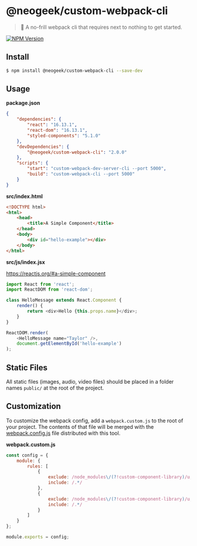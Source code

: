 # @neogeek/custom-webpack-cli

> 🎒 A no-frill webpack cli that requires next to nothing to get started.

[![NPM Version](http://img.shields.io/npm/v/@neogeek/custom-webpack-cli.svg?style=flat)](https://www.npmjs.org/package/@neogeek/custom-webpack-cli)

## Install

```bash
$ npm install @neogeek/custom-webpack-cli --save-dev
```

## Usage

**package.json**

```json
{
    "dependencies": {
        "react": "16.13.1",
        "react-dom": "16.13.1",
        "styled-components": "5.1.0"
    },
    "devDependencies": {
        "@neogeek/custom-webpack-cli": "2.0.0"
    },
    "scripts": {
        "start": "custom-webpack-dev-server-cli --port 5000",
        "build": "custom-webpack-cli --port 5000"
    }
}
```

**src/index.html**

```html
<!DOCTYPE html>
<html>
    <head>
        <title>A Simple Component</title>
    </head>
    <body>
        <div id="hello-example"></div>
    </body>
</html>
```

**src/js/index.jsx**

<https://reactjs.org/#a-simple-component>

```javascript
import React from 'react';
import ReactDOM from 'react-dom';

class HelloMessage extends React.Component {
    render() {
        return <div>Hello {this.props.name}</div>;
    }
}

ReactDOM.render(
    <HelloMessage name="Taylor" />,
    document.getElementById('hello-example')
);
```

## Static Files

All static files (images, audio, video files) should be placed in a folder names `public/` at the root of the project.

## Customization

To customize the webpack config, add a `webpack.custom.js` to the root of your project. The contents of that file will be merged with the [webpack.config.js](webpack.config.js) file distributed with this tool.

**webpack.custom.js**

```javascript
const config = {
    module: {
        rules: [
            {
                exclude: /node_modules\/(?!custom-component-library)/u,
                include: /.*/
            },
            {
                exclude: /node_modules\/(?!custom-component-library)/u,
                include: /.*/
            }
        ]
    }
};

module.exports = config;
```
